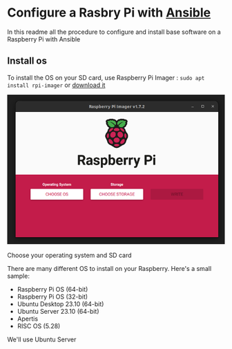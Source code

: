 # Configure a Rasbry Pi with [Ansible](https://www.ansible.com/)

In this readme all the procedure to configure and install base software on a Raspberry Pi with Ansible

## Install os

To install the OS on your SD card, use Raspberry Pi Imager : `sudo apt install rpi-imager` or [download it](https://www.raspberrypi.com/software/)

![Raspberry Pi Imager](Imager.png)

Choose your operating system and SD card

There are many different OS to install on your Raspberry. Here's a small sample:

-   Raspberry Pi OS (64-bit)
-   Raspberry Pi OS (32-bit)
-   Ubuntu Desktop 23.10 (64-bit)
-   Ubuntu Server 23.10 (64-bit)
-   Apertis
-   RISC OS (5.28)

We'll use Ubuntu Server

